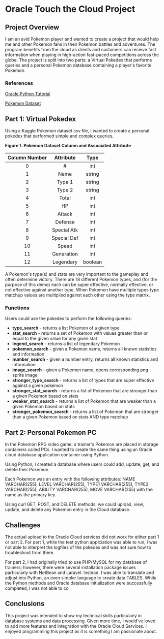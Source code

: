 # Oracle Touch the Cloud Project

## Project Overview
I am an avid Pokemon player and wanted to create a project that would help me and other Pokemon fans in their Pokemon battles and adventures. The program benefits from the cloud as clients and customers can receive fast information when playing in high-action fast-paced competitions across the globe. The project is split into two parts: a Virtual Pokedex that performs queries and a personal Pokemon database containing a player's favorite Pokemon.

### References
[Oracle Python Tutorial](https://docs.oracle.com/en/cloud/paas/app-container-cloud/create-sample-python-applications.html)

[Pokemon Dataset](https://www.kaggle.com/abcsds/pokemon)


## Part 1: Virtual Pokedex

Using a Kaggle Pokemon dataset csv file, I wanted to create a personal pokedex that performed simple and complex queries. 

**Figure 1. Pokemon Dataset Column and Associated Attribute**

| Column Number     | Attribute  | Type | 
| :-------------: |:-------------:| :-------------: |
| 0  | # | int |
| 1 | Name  |  string |
| 2 | Type 1| string |
|3 | Type 2| string |
|4 | Total| int |
|5 | HP| int |
|6 | Attack| int |
|7 | Defense| int |
|8 | Special Atk| int|
|9 | Special Def| int|
|10| Speed| int|
|11| Generation| int |
|12| Legendary| boolean |

A Pokemon's type(s) and stats are very important to the gameplay and often determine victory. There are 18 different Pokemon types, and (for the purpose of this demo) each can be super effective, normally effective, or not effective against another type. When Pokemon have multiple types type matchup values are multiplied against each other using the type matrix.

### Functions

Users could use the pokedex to perform the following queries: 
* **type_search** - returns a list Pokemon of a given type
* **stat_search** - returns a set of Pokemon with values greater than or equal to the given value for any given stat
* **legend_search** - returns a list of legendary Pokemon
* **pokemon_search** - given a Pokemon name, returns all known statistics and information
* **number_search** - given a number entry, returns all known statistics and information
* **image_search** - given a Pokemon name, opens corresponding png sprite image
* **stronger_type_search** - returns a list of types that are super effective against a given pokemon
* **stronger_stat_search** - returns a list of Pokemon that are stronger than a given Pokemon based on stats
* **weaker_stat_search** - returns a list of Pokemon that are weaker than a given Pokemon based on stats
* **stronger_pokemon_search** - returns a list of Pokemon that are stronger than a given Pokemon based on stats AND type matchup

## Part 2: Personal Pokemon PC

In the Pokemon RPG video game, a trainer's Pokemon are placed in storage containers called PCs. I wanted to create the same thing using an Oracle cloud database application container using Python. 

Using Python, I created a database where users could add, update, get, and delete their Pokemon. 

Each Pokemon was an entry with the following attributes: 
	NAME VARCHAR(255),
    LEVEL VARCHAR(255),
	TYPE1 VARCHAR(255),
	TYPE2 VARCHAR(255),
	ABILITY VARCHAR(255),
	MOVE VARCHAR(255)
with the name as the primary key.

Using curl GET, POST, and DELETE methods, we could upload, view, update, and delete any Pokemon entry in the Cloud database.

## Challenges
The actual upload to the Oracle Cloud services did not work for either part 1 or part 2.
For part 1, while the test python applciation was able to run, I was not able to interpret the logfiles of the pokedex and was not sure how to troubleshoot from there. 

For part 2, I had originally tried to use PHP/MySQL for my database of trainers; however, there were several installation package issues particularly with NetBean and Laravel. Instead, I was able to translate and adjust into Python, an even simpler language to create data TABLES. While the Python methods and Oracle database initialization were successfully completed, I was not able to co

## Conclusions
This project was intended to show my technical skills particularly in database systems and data processing. Given more time, I would've loved to add more features and integration with the Oracle Cloud Services. I enjoyed programming this project as it is something I am passionate about. 



